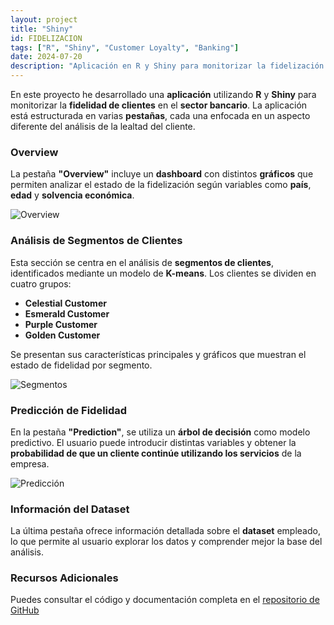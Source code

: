```yaml
---
layout: project
title: "Shiny"
id: FIDELIZACION
tags: ["R", "Shiny", "Customer Loyalty", "Banking"]
date: 2024-07-20
description: "Aplicación en R y Shiny para monitorizar la fidelización de clientes en el sector bancario mediante dashboards, segmentación y modelos predictivos."
---
```


En este proyecto he desarrollado una **aplicación** utilizando **R** y **Shiny** para monitorizar la **fidelidad de clientes** en el **sector bancario**. La aplicación está estructurada en varias **pestañas**, cada una enfocada en un aspecto diferente del análisis de la lealtad del cliente.

### Overview

La pestaña **"Overview"** incluye un **dashboard** con distintos **gráficos** que permiten analizar el estado de la fidelización según variables como **país**, **edad** y **solvencia económica**.

![Overview](/assets/img/Fidelización/Fidelizacion_1.png)

### Análisis de Segmentos de Clientes

Esta sección se centra en el análisis de **segmentos de clientes**, identificados mediante un modelo de **K-means**. Los clientes se dividen en cuatro grupos:

- **Celestial Customer**
- **Esmerald Customer**
- **Purple Customer**
- **Golden Customer**

Se presentan sus características principales y gráficos que muestran el estado de fidelidad por segmento.

![Segmentos](/assets/img/Fidelización/Fidelizacion_2.png)

### Predicción de Fidelidad

En la pestaña **"Prediction"**, se utiliza un **árbol de decisión** como modelo predictivo. El usuario puede introducir distintas variables y obtener la **probabilidad de que un cliente continúe utilizando los servicios** de la empresa.

![Predicción](/assets/img/Fidelización/Fidelizacion_3.png)

### Información del Dataset

La última pestaña ofrece información detallada sobre el **dataset** empleado, lo que permite al usuario explorar los datos y comprender mejor la base del análisis.

### Recursos Adicionales

Puedes consultar el código y documentación completa en el [repositorio de GitHub](https://github.com/Cristina-MG/APP_FIDELIZACION_CLIENTES)
